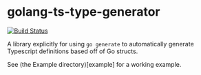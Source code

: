 # golang-ts-type-generator

[![Build Status](https://travis-ci.org/Evertras/go-ts-type-generator.svg?branch=master)](https://travis-ci.org/Evertras/go-ts-type-generator)

A library explicitly for using `go generate` to automatically generate Typescript
definitions based off of Go structs.

See (the Example directory)[example] for a working example.
